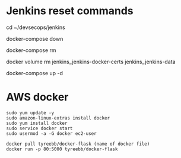 # Jenkins reset commands 


cd ~/devsecops/jenkins

docker-compose down

docker-compose rm

docker volume rm jenkins_jenkins-docker-certs jenkins_jenkins-data

docker-compose up -d

# AWS docker

    sudo yum update -y
    sudo amazon-linux-extras install docker
    sudo yum install docker
    sudo service docker start
    sudo usermod -a -G docker ec2-user

    docker pull tyreebb/docker-flask (name of docker file)
    docker run -p 80:5000 tyreebb/docker-flask 